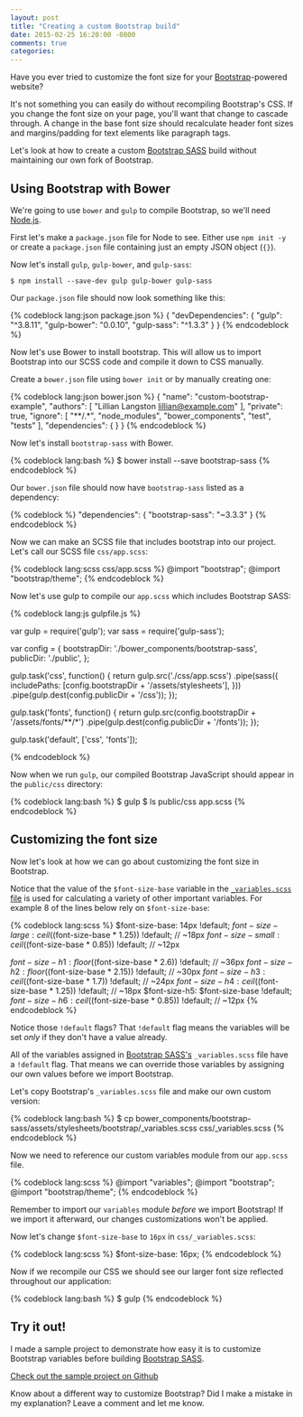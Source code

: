 ```yaml
---
layout: post
title: "Creating a custom Bootstrap build"
date: 2015-02-25 16:20:00 -0800
comments: true
categories: 
---
```


Have you ever tried to customize the font size for your [Bootstrap][]-powered website?

It's not something you can easily do without recompiling Bootstrap's CSS. If you change the font size on your page, you'll want that change to cascade through.  A change in the base font size should recalculate header font sizes and margins/padding for text elements like paragraph tags.

Let's look at how to create a custom [Bootstrap SASS][] build without maintaining our own fork of Bootstrap.

## Using Bootstrap with Bower

We're going to use `bower` and `gulp` to compile Bootstrap, so we'll need [Node.js][].

First let's make a `package.json` file for Node to see.  Either use `npm init -y` or create a `package.json` file containing just an empty JSON object (`{}`).

Now let's install `gulp`, `gulp-bower`, and `gulp-sass`:

    $ npm install --save-dev gulp gulp-bower gulp-sass

Our `package.json` file should now look something like this:

{% codeblock lang:json package.json %}
{
  "devDependencies": {
    "gulp": "^3.8.11",
    "gulp-bower": "0.0.10",
    "gulp-sass": "^1.3.3"
  }
}
{% endcodeblock %}

Now let's use Bower to install bootstrap.  This will allow us to import Bootstrap into our SCSS code and compile it down to CSS manually.

Create a `bower.json` file using `bower init` or by manually creating one:

{% codeblock lang:json bower.json %}
{
  "name": "custom-bootstrap-example",
  "authors": [
    "Lillian Langston <lillian@example.com>"
  ],
  "private": true,
  "ignore": [
    "**/.*",
    "node_modules",
    "bower_components",
    "test",
    "tests"
  ],
  "dependencies": {
  }
}
{% endcodeblock %}

Now let's install `bootstrap-sass` with Bower.

{% codeblock lang:bash %}
$ bower install --save bootstrap-sass
{% endcodeblock %}

Our `bower.json` file should now have `bootstrap-sass` listed as a dependency:

{% codeblock %}
"dependencies": {
  "bootstrap-sass": "~3.3.3"
}
{% endcodeblock %}

Now we can make an SCSS file that includes bootstrap into our project.  Let's call our SCSS file `css/app.scss`:

{% codeblock lang:scss css/app.scss %}
@import "bootstrap";
@import "bootstrap/theme";
{% endcodeblock %}


Now let's use gulp to compile our `app.scss` which includes Bootstrap SASS:

{% codeblock lang:js gulpfile.js %}

var gulp = require('gulp');
var sass = require('gulp-sass');

var config = {
    bootstrapDir: './bower_components/bootstrap-sass',
    publicDir: './public',
};

gulp.task('css', function() {
    return gulp.src('./css/app.scss')
    .pipe(sass({
        includePaths: [config.bootstrapDir + '/assets/stylesheets'],
    }))
    .pipe(gulp.dest(config.publicDir + '/css'));
});

gulp.task('fonts', function() {
    return gulp.src(config.bootstrapDir + '/assets/fonts/**/*')
    .pipe(gulp.dest(config.publicDir + '/fonts'));
});

gulp.task('default', ['css', 'fonts']);

{% endcodeblock %}

Now when we run `gulp`, our compiled Bootstrap JavaScript should appear in the `public/css` directory:

{% codeblock lang:bash %}
$ gulp
$ ls public/css
app.scss
{% endcodeblock %}

## Customizing the font size

Now let's look at how we can go about customizing the font size in Bootstrap.

Notice that the value of the `$font-size-base` variable in the [`_variables.scss` file][variables.scss] is used for calculating a variety of other important variables.  For example 8 of the lines below rely on `$font-size-base`:

{% codeblock lang:scss %}
$font-size-base:          14px !default;
$font-size-large:         ceil(($font-size-base * 1.25)) !default; // ~18px
$font-size-small:         ceil(($font-size-base * 0.85)) !default; // ~12px

$font-size-h1:            floor(($font-size-base * 2.6)) !default; // ~36px
$font-size-h2:            floor(($font-size-base * 2.15)) !default; // ~30px
$font-size-h3:            ceil(($font-size-base * 1.7)) !default; // ~24px
$font-size-h4:            ceil(($font-size-base * 1.25)) !default; // ~18px
$font-size-h5:            $font-size-base !default;
$font-size-h6:            ceil(($font-size-base * 0.85)) !default; // ~12px
{% endcodeblock %}

Notice those `!default` flags?  That `!default` flag means the variables will be set *only* if they don't have a value already.

All of the variables assigned in [Bootstrap SASS's][bootstrap sass] `_variables.scss` file have a `!default` flag.  That means we can override those variables by assigning our own values before we import Bootstrap.

Let's copy Bootstrap's `_variables.scss` file and make our own custom version:

{% codeblock lang:bash %}
$ cp bower_components/bootstrap-sass/assets/stylesheets/bootstrap/_variables.scss css/_variables.scss
{% endcodeblock %}

Now we need to reference our custom variables module from our `app.scss` file.

{% codeblock lang:scss %}
@import "variables";
@import "bootstrap";
@import "bootstrap/theme";
{% endcodeblock %}

Remember to import our `variables` module *before* we import Bootstrap!  If we import it afterward, our changes customizations won't be applied.

Now let's change `$font-size-base` to `16px` in `css/_variables.scss`:

{% codeblock lang:scss %}
$font-size-base:          16px;
{% endcodeblock %}

Now if we recompile our CSS we should see our larger font size reflected throughout our application:

{% codeblock lang:bash %}
$ gulp
{% endcodeblock %}

## Try it out!

I made a sample project to demonstrate how easy it is to customize Bootstrap variables before building [Bootstrap SASS][].

[Check out the sample project on Github](https://github.com/treyhunner/custom-bootstrap-example)

Know about a different way to customize Bootstrap?  Did I make a mistake in my explanation?  Leave a comment and let me know.


[bootstrap]: http://getbootstrap.com/
[bootstrap sass]: https://github.com/twbs/bootstrap-sass
[variables.scss]: https://github.com/twbs/bootstrap-sass/blob/master/assets/stylesheets/bootstrap/_variables.scss#L52
[node.js]: http://nodejs.org/
